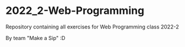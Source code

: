 # 2022_2-Web-Programming
Repository containing all exercises for Web Programming class 2022-2

By team "Make a Sip" :D
